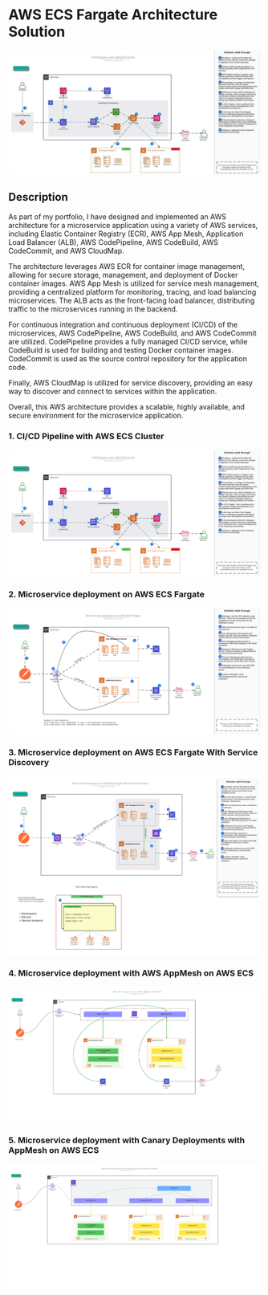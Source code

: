 # AWS ECS Fargate Architecture Solution

<p align="center">
  <img src="awsecs-fargate.gif"/>
</p>

## Description

As part of my portfolio, I have designed and implemented an AWS architecture for a microservice application using a variety of AWS services, including Elastic Container Registry (ECR), AWS App Mesh, Application Load Balancer (ALB), AWS CodePipeline, AWS CodeBuild, AWS CodeCommit, and AWS CloudMap.

The architecture leverages AWS ECR for container image management, allowing for secure storage, management, and deployment of Docker container images. AWS App Mesh is utilized for service mesh management, providing a centralized platform for monitoring, tracing, and load balancing microservices. The ALB acts as the front-facing load balancer, distributing traffic to the microservices running in the backend.

For continuous integration and continuous deployment (CI/CD) of the microservices, AWS CodePipeline, AWS CodeBuild, and AWS CodeCommit are utilized. CodePipeline provides a fully managed CI/CD service, while CodeBuild is used for building and testing Docker container images. CodeCommit is used as the source control repository for the application code.

Finally, AWS CloudMap is utilized for service discovery, providing an easy way to discover and connect to services within the application.

Overall, this AWS architecture provides a scalable, highly available, and secure environment for the microservice application.

### 1. CI/CD Pipeline with AWS ECS Cluster

<p align="center">
  <img src="/aws-fargate-ecs-Solutions/jpg-format\CICD Pipeline ECS.jpg"/>
</p>

### 2. Microservice deployment on AWS ECS Fargate

<p align="center">
  <img src="/aws-fargate-ecs-Solutions/jpg-format\Microservice ECS 01.jpg"/>
</p>

### 3. Microservice deployment on AWS ECS Fargate With Service Discovery

<p align="center">
  <img src="/aws-fargate-ecs-Solutions/jpg-format\Microservice SD ECS 02.jpg"/>
</p>

### 4. Microservice deployment with AWS AppMesh on AWS ECS

<p align="center">
  <img src="/aws-fargate-ecs-Solutions/jpg-format\Microservice Mesh ECS 01.jpg"/>
</p>

### 5. Microservice deployment with Canary Deployments with AppMesh on AWS ECS

<p align="center">
  <img src="/aws-fargate-ecs-Solutions/jpg-format\Microservice Mesh Canary ECS 01.jpg"/>
</p>
